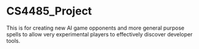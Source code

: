 # CS4485_Project
This is for creating new AI game opponents and more general purpose spells to allow very experimental players to effectively discover developer tools.
